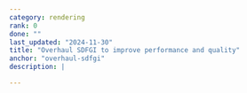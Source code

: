```yaml
---
category: rendering
rank: 0
done: ""
last_updated: "2024-11-30"
title: "Overhaul SDFGI to improve performance and quality"
anchor: "overhaul-sdfgi"
description: |

---
```

